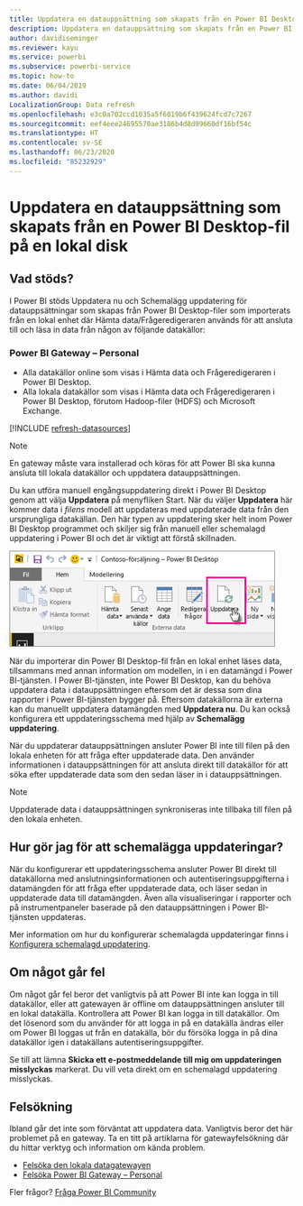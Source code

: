 ```yaml
---
title: Uppdatera en datauppsättning som skapats från en Power BI Desktop-fil – lokalt
description: Uppdatera en datauppsättning som skapats från en Power BI Desktop-fil på en lokal disk
author: davidiseminger
ms.reviewer: kayu
ms.service: powerbi
ms.subservice: powerbi-service
ms.topic: how-to
ms.date: 06/04/2019
ms.author: davidi
LocalizationGroup: Data refresh
ms.openlocfilehash: e3c0a702ccd1035a5f6019b6f439624fcd7c7267
ms.sourcegitcommit: eef4eee24695570ae3186b4d8d99660df16bf54c
ms.translationtype: HT
ms.contentlocale: sv-SE
ms.lasthandoff: 06/23/2020
ms.locfileid: "85232929"
---
```

# <a name="refresh-a-dataset-created-from-a-power-bi-desktop-file-on-a-local-drive"></a>Uppdatera en datauppsättning som skapats från en Power BI Desktop-fil på en lokal disk

## <a name="whats-supported"></a>Vad stöds?

I Power BI stöds Uppdatera nu och Schemalägg uppdatering för datauppsättningar som skapas från Power BI Desktop-filer som importerats från en lokal enhet där Hämta data/Frågeredigeraren används för att ansluta till och läsa in data från någon av följande datakällor:

### <a name="power-bi-gateway---personal"></a>Power BI Gateway – Personal

- Alla datakällor online som visas i Hämta data och Frågeredigeraren i Power BI Desktop.
- Alla lokala datakällor som visas i Hämta data och Frågeredigeraren i Power BI Desktop, förutom Hadoop-filer (HDFS) och Microsoft Exchange.

<!-- Refresh Data sources-->
[!INCLUDE [refresh-datasources](../includes/refresh-datasources.md)]

> [!NOTE]
> En gateway måste vara installerad och köras för att Power BI ska kunna ansluta till lokala datakällor och uppdatera datauppsättningen.
>
>

Du kan utföra manuell engångsuppdatering direkt i Power BI Desktop genom att välja **Uppdatera** på menyfliken Start. När du väljer **Uppdatera** här kommer data i *filens* modell att uppdateras med uppdaterade data från den ursprungliga datakällan. Den här typen av uppdatering sker helt inom Power BI Desktop programmet och skiljer sig från manuell eller schemalagd uppdatering i Power BI och det är viktigt att förstå skillnaden.

![Refresh](media/refresh-desktop-file-local-drive/pbix-refresh.png)

När du importerar din Power BI Desktop-fil från en lokal enhet läses data, tillsammans med annan information om modellen, in i en datamängd i Power BI-tjänsten. I Power BI-tjänsten, inte Power BI Desktop, kan du behöva uppdatera data i datauppsättningen eftersom det är dessa som dina rapporter i Power BI-tjänsten bygger på. Eftersom datakällorna är externa kan du manuellt uppdatera datamängden med **Uppdatera nu**. Du kan också konfigurera ett uppdateringsschema med hjälp av **Schemalägg uppdatering**.

När du uppdaterar datauppsättningen ansluter Power BI inte till filen på den lokala enheten för att fråga efter uppdaterade data. Den använder informationen i datauppsättningen för att ansluta direkt till datakällor för att söka efter uppdaterade data som den sedan läser in i datauppsättningen.

> [!NOTE]
> Uppdaterade data i datauppsättningen synkroniseras inte tillbaka till filen på den lokala enheten.
>
>

## <a name="how-do-i-schedule-refresh"></a>Hur gör jag för att schemalägga uppdateringar?

När du konfigurerar ett uppdateringsschema ansluter Power BI direkt till datakällorna med anslutningsinformationen och autentiseringsuppgifterna i datamängden för att fråga efter uppdaterade data, och läser sedan in uppdaterade data till datamängden. Även alla visualiseringar i rapporter och på instrumentpaneler baserade på den datauppsättningen i Power BI-tjänsten uppdateras.

Mer information om hur du konfigurerar schemalagda uppdateringar finns i [Konfigurera schemalagd uppdatering](refresh-scheduled-refresh.md).

## <a name="when-things-go-wrong"></a>Om något går fel

Om något går fel beror det vanligtvis på att Power BI inte kan logga in till datakällor, eller att gatewayen är offline om datauppsättningen ansluter till en lokal datakälla. Kontrollera att Power BI kan logga in till datakällor. Om det lösenord som du använder för att logga in på en datakälla ändras eller om Power BI loggas ut från en datakälla, bör du försöka logga in på dina datakällor igen i datakällans autentiseringsuppgifter.

Se till att lämna **Skicka ett e-postmeddelande till mig om uppdateringen misslyckas** markerat. Du vill veta direkt om en schemalagd uppdatering misslyckas.

## <a name="troubleshooting"></a>Felsökning

Ibland går det inte som förväntat att uppdatera data. Vanligtvis beror det här problemet på en gateway. Ta en titt på artiklarna för gatewayfelsökning där du hittar verktyg och information om kända problem.

- [Felsöka den lokala datagatewayen](service-gateway-onprem-tshoot.md)
- [Felsöka Power BI Gateway – Personal](service-admin-troubleshooting-power-bi-personal-gateway.md)

Fler frågor? [Fråga Power BI Community](https://community.powerbi.com/)
